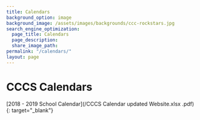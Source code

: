 ```yaml
---
title: Calendars
background_option: image
background_image: /assets/images/backgrounds/ccc-rockstars.jpg
search_engine_optimization:
  page_title: Calendars 
  page_description:
  share_image_path:
permalink: "/calendars/"
layout: page
---
```


# CCCS Calendars

[2018 - 2019 School Calendar](/CCCS Calendar updated Website.xlsx .pdf){: target="_blank"}

&nbsp;